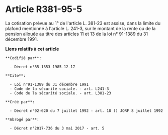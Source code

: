 # Article R381-95-5

La cotisation prévue au 1° de l'article L. 381-23 est assise, dans la limite du plafond mentionné à l'article L. 241-3, sur
le montant de la rente ou de la pension allouée au titre des articles 11 et 13 de la loi n° 91-1389 du 31 décembre 1991.

**Liens relatifs à cet article**

	**Codifié par**:

	  - Décret n°85-1353 1985-12-17

	**Cite**:

	  - Loi n°91-1389 du 31 décembre 1991
	  - Code de la sécurité sociale. - art. L241-3
	  - Code de la sécurité sociale. - art. L381-23

	**Créé par**:

	  - Décret n°92-620 du 7 juillet 1992 - art. 18 () JORF 8 juillet 1992

	**Abrogé par**:

	  - Décret n°2017-736 du 3 mai 2017 - art. 5
